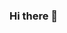 ### Hi there 👋

<!--
**mramir6/mramir6** is a ✨ _special_ ✨ repository because its `README.md` (this file) appears on your GitHub profile.

Here are some ideas to get you started:

- 🔭 I’m currently working on Segment prep
- 🌱 I’m currently learning how to use Segement
- 😄 Pronouns: she/her
- ⚡ Fun fact: I am the oldest of three
-->
